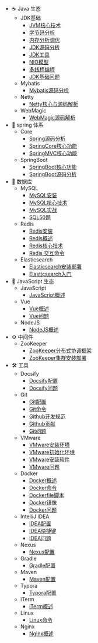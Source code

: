 - ☕️ Java 生态
  - JDK基础
    - [JVM核心技术](java_ecosystem/jdk_base/jvm_core)
    - [字节码分析](java_ecosystem/jdk_base/bytecode_analysis)
    - [内存分析调优](java_ecosystem/jdk_base/memory_analysis_and_optimization)
    - [JDK源码分析](java_ecosystem/jdk_base/jdk_source_code_analysis)
    - [JDK工具](java_ecosystem/jdk_base/jdk_tools)
    - [NIO模型](java_ecosystem/jdk_base/nio_model)
    - [多线程编程](java_ecosystem/jdk_base/multithread)
    - [JDK基础问题](java_ecosystem/jdk_base/jdk_base_problem)
  - Mybatis
    - [Mybatis源码分析](java_ecosystem/mybatis/mybatis_code_analysis)
  - Netty
    - [Netty核心与源码解析](java_ecosystem/netty/netty_code_analysis)
  - WebMagic
    - [WebMagic源码解析](java_ecosystem/webmagic/webmagic_code_analysis)
- 🫘 spring 体系
  - Core
    - [Spring源码分析](spring/core/code_analysis)
    - [SpringCore核心功能](spring/core/spring_core)
    - [SpringMVC核心功能](spring/core/spring_mvc)
  - SpringBoot
    - [SpringBoot核心功能](spring/springboot/springboot_core)
    - [SpringBoot源码分析](spring/springboot/springboot_code_analysis)
- 🧰 数据库
  - MySQL
    - [MySQL安装](database/mysql/mysql_install)
    - [MySQL核心技术](database/mysql/mysql_core)
    - [MySQL实战](database/mysql/mysql_practice)
    - [SQL50题](database/mysql/sql_50_subject)
  - Redis
    - [Redis安装](database/redis/redis_install)
    - [Redis概述](database/redis/redis_overview)
    - [Redis核心技术](database/redis/redis_core)
    - [Redis 交互命令](database/redis/redis_command)
  - Elasticsearch
    - [Elasticsearch安装部署](database/elasticsearch/elasticsearch_install)
    - [Elasticsearch入门](database/elasticsearch/elasticsearch_overview)
- 🍒 JavaScript 生态
  - JavaScript
    - [JavaScript概述](javascript_ecosystem/javascript/javascript_overview)
  - Vue
    - [Vue概述](javascript_ecosystem/vue/vue_overview)
    - [Vue问题](javascript_ecosystem/vue/vue_problem)
  - NodeJS
    - [NodeJS概述](javascript_ecosystem/nodejs/nodejs_overview)
- ⚙️ 中间件
  - ZooKeeper
    - [ZooKeeper分布式协调框架](component/zookeeper/zookeeper_overview)
    - [ZooKeeper集群安装部署](jdk_lib/zookeeper/zookeeper_install)
- 🛠️ 工具
  - Docsify
    - [Docsify配置](tool/docsify/docsify_config)
    - [Docsify问题](tool/docsify/docsify_problem)
  - Git
    - [Git配置](tool/git/git_config)
    - [Git命令](tool/git/git_command)
    - [Github开发规范](tool/git/git_dev_standards)
    - [Github贡献](tool/git/git_contribution)
    - [Git问题](tool/git/git_problem)
  - VMware
    - [VMware安装环境](tool/vmware/vmware_install_env)
    - [VMware初始化环境](tool/vmware/vmware_init_env)
    - [VMware安装软件](tool/vmware/vmware_install_software)
    - [VMware问题](tool/vmware/vmware_problem)
  - Docker
    - [Docker概述](tool/docker/docker_overview)
    - [Docker命令](tool/docker/docker_command)
    - [Dockerfile脚本](tool/docker/docker_file_script)
    - [Docker镜像](tool/docker/docker_image)
    - [Docker问题](tool/docker/docker_problem)
  - IntelliJ IDEA
    - [IDEA配置](tool/intellij_idea/idea_config)
    - [IDEA快捷键](tool/intellij_idea/idea_shortcut_key)
    - [IDEA问题](tool/intellij_idea/idea_problem)
  - Nexus
    - [Nexus配置](tool/nexus/nexus_config)
  - Gradle
    - [Gradle配置](tool/gradle/gradle_config)
  - Maven
    - [Maven配置](tool/maven/maven_config)
  - Typora
    - [Typora配置](tool/typora/typora_config)
  - iTerm
    - [iTerm概述](tool/iterm/iterm_overview)
  - Linux
    - [Linux命令](tool/linux/linux_command)
  - Nginx
    - [Nginx概述](tool/nginx/nginx_overview)